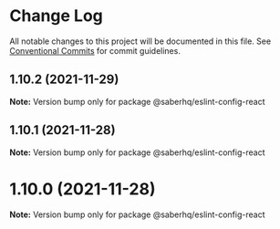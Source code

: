 # Change Log

All notable changes to this project will be documented in this file.
See [Conventional Commits](https://conventionalcommits.org) for commit guidelines.

## 1.10.2 (2021-11-29)

**Note:** Version bump only for package @saberhq/eslint-config-react





## 1.10.1 (2021-11-28)

**Note:** Version bump only for package @saberhq/eslint-config-react





# 1.10.0 (2021-11-28)

**Note:** Version bump only for package @saberhq/eslint-config-react
